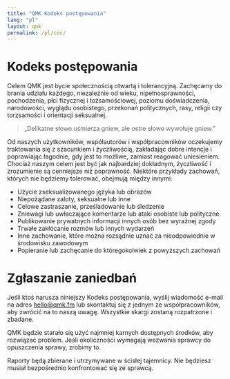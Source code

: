 ```yaml
---
title: "QMK Kodeks postępowania"
lang: "pl"
layout: qmk
permalink: /pl/coc/
---
```


# Kodeks postępowania

Celem QMK jest bycie społecznością otwartą i tolerancyjną. Zachęcamy do brania udziału każdego, niezależnie od wieku, nipełnosprawności, pochodzenia, płci fizycznej i tożsamościowej, poziomu doświadczenia, narodowości, wyglądu osobistego, przekonań politycznych, rasy, religii czy torzsamości i orientacji seksualnej.

> „Delikatne słowo uśmierza gniew, ale ostre słowo wywołuje gniew.”

Od naszych użytkowników, współautorów i współpracowników oczekujemy traktowania się z szacunkiem i życzliwością, zakładając dobre intencje i poprawiając łagodnie, gdy jest to możliwe, zamiast reagować uniesieniem. Chociaż naszym celem jest być jak najbardziej dokładnym, życzliwość i zrozumienie są cenniejsze niż poprawność. Niektóre przykłady zachowań, których nie będziemy tolerować, obejmują między innymi:


* Użycie zseksualizowanego języka lub obrazów
* Niepożądane zaloty, seksualne lub inne
* Celowe zastraszanie, prześladowanie lub śledzenie
* Zniewagi lub uwłaczające komentarze lub ataki osobiste lub polityczne
* Publikowanie prywatnych informacji innych osób bez wyraźnej zgody
* Trwałe zakłócanie rozmów lub innych wydarzeń
* Inne zachowanie, które można rozsądnie uznać za nieodpowiednie w środowisku zawodowym
* Popieranie lub zachęcanie do któregokolwiek z powyższych zachowań

# Zgłaszanie zaniedbań

Jeśli ktoś narusza niniejszy Kodeks postępowania, wyślij wiadomość e-mail na adres hello@qmk.fm lub skontaktuj się z jednym ze współpracowników, aby zwrócić na to naszą uwagę. Wszystkie skargi zostaną rozpatrzone i zbadane.

QMK będzie starało się użyć najmniej karnych dostępnych środków, aby rozwiązać problem. Jeśli okoliczności wymagają wezwania sprawcy do opuszczenia sprawy, zrobimy to.

Raporty będą zbierane i utrzymywane w ścisłej tajemnicy. Nie będziesz musiał bezpośrednio konfrontować się ze sprawcą.
